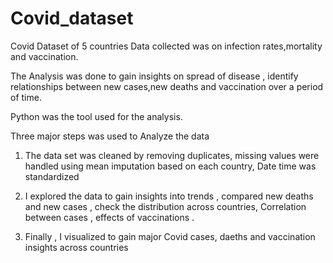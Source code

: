 # Covid_dataset
Covid Dataset of 5 countries 
Data collected was on infection rates,mortality and vaccination.

The Analysis was done to gain insights on spread of disease , identify relationships between new cases,new deaths and vaccination over a period of time.

Python was the tool used for the analysis.

Three major steps was used to Analyze the data
1) The data set was cleaned by removing duplicates, missing values were handled using mean imputation based on each country, Date time was standardized

2) I explored the data to gain insights into trends , compared new deaths and new cases , check the distribution across countries, Correlation between cases , effects of vaccinations .

3) Finally , I visualized to gain major Covid cases, daeths and vaccination insights across countries
